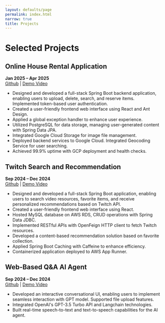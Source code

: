 ```yaml
---
layout: defaults/page
permalink: index.html
narrow: true
title: Projects
---
```


# Selected Projects

## Online House Rental Application  
**Jan 2025 – Apr 2025**  
[Github](#) | [Demo Video](#)

- Designed and developed a full-stack Spring Boot backend application, enabling users to upload, delete, search, and reserve items. Implemented token-based user authentication.
- Created a user-friendly frontend web interface using React and Ant Design.
- Applied a global exception handler to enhance user experience.
- Utilized PostgreSQL for data storage, managing user-generated content with Spring Data JPA.
- Integrated Google Cloud Storage for image file management.
- Deployed backend services to Google Cloud. Integrated Geocoding Service for user searching.
- Achieved 99.9% uptime with GCP deployment and health checks.

## Twitch Search and Recommendation  
**Sep 2024 – Dec 2024**  
[Github](#) | [Demo Video](#)

- Designed and developed a full-stack Spring Boot application, enabling users to search video resources, favorite items, and receive personalized recommendations based on Twitch API.
- Created a user-friendly frontend web interface using React.
- Hosted MySQL database on AWS RDS, CRUD operations with Spring Data JDBC.
- Implemented RESTful APIs with OpenFeign HTTP client to fetch Twitch resources.
- Developed a content-based recommendation solution based on favorite collection.
- Applied Spring Boot Caching with Caffeine to enhance efficiency.
- Containerized application deployed to AWS App Runner.

## Web-Based Q&A AI Agent  
**Sep 2024 – Dec 2024**  
[Github](#) | [Demo Video](#)

- Developed an interactive conversational UI, enabling users to implement seamless interaction with GPT model. Supported file upload features.
- Integrated OpenAI's GPT-3.5 Turbo API and Langchain technologies.
- Built real-time speech-to-text and text-to-speech capabilities for the AI agent.
